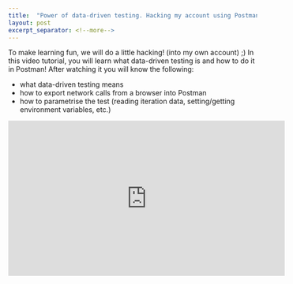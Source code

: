 ```yaml
---
title:  "Power of data-driven testing. Hacking my account using Postman."
layout: post
excerpt_separator: <!--more-->
---
```


To make learning fun, we will do a little hacking! (into my own account) ;) In this video tutorial, you will learn what data-driven testing is and how to do it in Postman!
After watching it you will know the following:
- what data-driven testing means
- how to export network calls from a browser into Postman
- how to parametrise the test (reading iteration data, setting/getting environment variables, etc.)

<iframe width="560" height="315" src="https://www.youtube.com/embed/eJJHDXqIWf0" title="YouTube video player" frameborder="0" allow="accelerometer; autoplay; clipboard-write; encrypted-media; gyroscope; picture-in-picture; web-share" allowfullscreen></iframe>